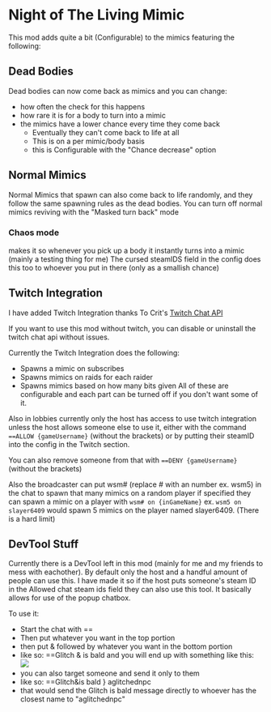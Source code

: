 # Night of The Living Mimic

This mod adds quite a bit (Configurable) to the mimics featuring the following:

## Dead Bodies
Dead bodies can now come back as mimics and you can change:
- how often the check for this happens
- how rare it is for a body to turn into a mimic
- the mimics have a lower chance every time they come back
    - Eventually they can't come back to life at all
    - This is on a per mimic/body basis
    - this is Configurable with the "Chance decrease" option

## Normal Mimics
Normal Mimics that spawn can also come back to life randomly, and they follow the same spawning rules as the dead bodies. You can turn off normal mimics reviving with the "Masked turn back" mode

### Chaos mode
makes it so whenever you pick up a body it instantly turns into a mimic (mainly a testing thing for me)
The cursed steamIDS field in the config does this too to whoever you put in there (only as a smallish chance)


## Twitch Integration

I have added Twitch Integration thanks To Crit's [Twitch Chat API](https://thunderstore.io/c/lethal-company/p/Zehs/TwitchChatAPI/)

If you want to use this mod without twitch, you can disable or uninstall the twitch chat api without issues.

Currently the Twitch Integration does the following:
- Spawns a mimic on subscribes
- Spawns mimics on raids for each raider
- Spawns mimics based on how many bits given
  All of these are configurable and each part can be turned off if you don't want some of it.

Also in lobbies currently only the host has access to use twitch integration unless the host allows someone else to use it, either with the command `==ALLOW {gameUsername}` (without the brackets) or by putting their steamID into the config in the Twitch section.

You can also remove someone from that with `==DENY {gameUsername}` (without the brackets)

Also the broadcaster can put wsm# (replace # with an number ex. wsm5) in the chat to spawn that many mimics on a random player
if specified they can spawn a mimic on a player with `wsm# on {inGameName}` ex. `wsm5 on slayer6409` would spawn 5 mimics on the player named slayer6409. (There is a hard limit)

## DevTool Stuff
Currently there is a DevTool left in this mod (mainly for me and my friends to mess with eachother). By default only the host and a handful amount of people can use this.
I have made it so if the host puts someone's steam ID in the Allowed chat steam ids field they can also use this tool.
It basically allows for use of the popup chatbox.

To use it:
- Start the chat with ==
- Then put whatever you want in the top portion
- then put & followed by whatever you want in the bottom portion
- like so: ==Glitch & is bald
  and you will end up with something like this:
  ![](https://i.imgur.com/egjXE7b.png)
- you can also target someone and send it only to them
- like so: ==Glitch&is bald } aglitchednpc
- that would send the Glitch is bald message directly to whoever has the closest name to "aglitchednpc"